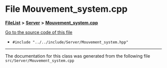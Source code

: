 

# File Mouvement\_system.cpp



[**FileList**](files.md) **>** [**Server**](dir_f6675a7e1cd1d6d7f6e5e9669ead62e8.md) **>** [**Mouvement\_system.cpp**](Mouvement__system_8cpp.md)

[Go to the source code of this file](Mouvement__system_8cpp_source.md)



* `#include "../../include/Server/Mouvement_system.hpp"`


































































------------------------------
The documentation for this class was generated from the following file `src/Server/Mouvement_system.cpp`

